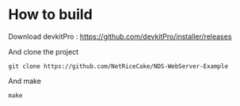 # How to build

Download devkitPro : https://github.com/devkitPro/installer/releases

And clone the project
```
git clone https://github.com/NetRiceCake/NDS-WebServer-Example
```

And make
```
make
```